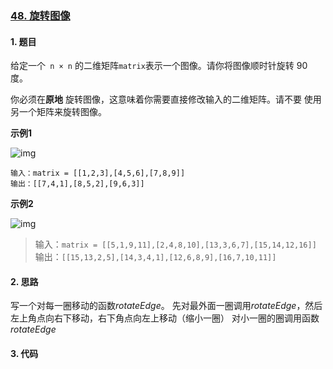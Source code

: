 ### [48. 旋转图像](https://leetcode-cn.com/problems/rotate-image/)

#### 1. 题目

给定一个` n × n` 的二维矩阵` matrix `表示一个图像。请你将图像顺时针旋转 90 度。

你必须在**原地** 旋转图像，这意味着你需要直接修改输入的二维矩阵。请不要 使用另一个矩阵来旋转图像。

**示例1**

![img](https://assets.leetcode.com/uploads/2020/08/28/mat1.jpg)

```
输入：matrix = [[1,2,3],[4,5,6],[7,8,9]]
输出：[[7,4,1],[8,5,2],[9,6,3]]
```

**示例2**

![img](https://assets.leetcode.com/uploads/2020/08/28/mat2.jpg)

> 输入：`matrix = [[5,1,9,11],[2,4,8,10],[13,3,6,7],[15,14,12,16]]`
> 输出：`[[15,13,2,5],[14,3,4,1],[12,6,8,9],[16,7,10,11]]`



#### 2. 思路

写一个对每一圈移动的函数$rotateEdge$。
先对最外面一圈调用$rotateEdge$，然后左上角点向右下移动，右下角点向左上移动（缩小一圈）
对小一圈的圈调用函数$rotateEdge$


#### 3. 代码

```python

```

